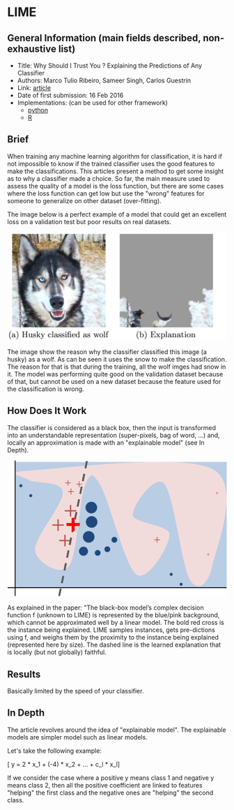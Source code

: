 # LIME

## General Information (main fields described, non-exhaustive list)

- Title: Why Should I Trust You ? Explaining the Predictions of Any Classifier
- Authors: Marco Tulio Ribeiro, Sameer Singh, Carlos Guestrin
- Link: [article](https://arxiv.org/abs/1602.04938)
- Date of first submission: 16 Feb 2016
- Implementations: (can be used for other framework)
    - [python](https://github.com/marcotcr/lime/tree/master/lime)
    - [R](https://github.com/thomasp85/lime)

## Brief

When training any machine learning algorithm for classification, it is hard if not impossible to know if the trained classifier uses the good features to make the classifications. This articles present a method to get some insight as to why a classifier made a choice.
So far, the main measure used to assess the quality of a model is the loss function, but there are some cases where the loss function can get low but use the "wrong" features for someone to generalize on other dataset (over-fitting). 

The image below is a perfect example of a model that could get an excellent loss on a validation test but poor results on real datasets.

![Husky](https://github.com/D3lt4lph4/papers/blob/master/docs/images/knowingyournetwork/LIME/husky.png?raw=true "Husky explanation")

The image show the reason why the classifier classified this image  (a husky) as a wolf. As can be seen it uses the snow to make the classification. The reason for that is that during the training, all the wolf imges had snow in it. The model was performing quite good on the validation dataset because of that, but cannot be used on a new dataset because the feature used for the classification is wrong.

## How Does It Work

The classifier is considered as a black box, then the input is transformed into an understandable representation (super-pixels, bag of word, ...) and, locally an approximation is made with an "explainable model" (see In Depth).

![Linear Separation](https://github.com/D3lt4lph4/papers/blob/master/docs/images/knowingyournetwork/LIME/separation.png?raw=true "Husky explanation")

As explained in the paper: "The black-box model’s complex decision function f (unknown to LIME) is represented by the blue/pink background, which cannot be approximated well by a linear model.  The bold red cross is the instance being explained. LIME samples instances, gets pre-dictions using f, and weighs them by the proximity to the  instance  being  explained  (represented  here by size).  The dashed line is the learned explanation that is locally (but not globally) faithful.

## Results

Basically limited by the speed of your classifier.

## In Depth

The article revolves around the idea of "explainable model". The explainable models are simpler model such as linear models.

Let's take the following example:

\[ y = 2 * x_1 + (-4) * x_2 + ... + c_l * x_l\]

If we consider the case where a positive y means class 1 and negative y means class 2, then all the positive coefficient are linked to features "helping" the first class and the negative ones are "helping" the second class.


